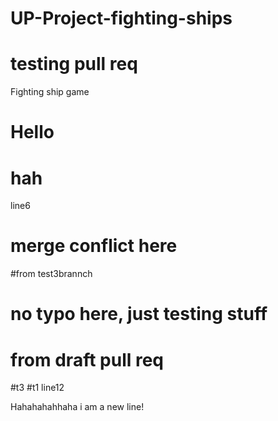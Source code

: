 # UP-Project-fighting-ships
# testing pull req
Fighting ship game
# Hello
# hah
line6
# merge conflict here
#from test3brannch
# no typo here, just testing stuff
# from draft pull req
#t3
#t1
line12

Hahahahahhaha i am a new line!
